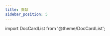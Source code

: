 ```yaml
---
title: 贡献
sidebar_position: 5
---
```



import DocCardList from '@theme/DocCardList';

<DocCardList />